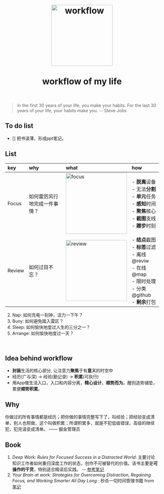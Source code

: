 <h1 align="center">
<br>
  <a href="?"><img src="https://i.imgur.com/vTc9CKV.jpg" alt="workflow" width=200"></a>
  <br>
    <br>
  workflow of my life
  <br><br>
</h1>

> In the first 30 years of your life, you make your habits. For the last 30 years of your life, your habits make you. -- Steve Jobs

## To do list 

- [] 把书读薄，形成ppt笔记。

## List 




|key|why|what|how| 
|:--|:--|:--|:--|
|Focus|如何雷厉风行地完成一件事情？|<img src="https://i.imgur.com/vRevCvY.png" alt="focus" width="200"/>|- **脱离**设备 <br> - 无法**分割** <br> - **单元**任务 <br> - **感知**时间 <br> - **聚焦**核心 <br> - **截图**支线 <br> - **踱步**时刻 <br>|
|Review|如何过目不忘？|<img src="https://i.imgur.com/zO2wUs2.png" alt="review" width="200"/>|- **结点**截图 <br> - **标签**过滤 <br> - 离线@reviw <br> - 在线@map <br> - 限时处理 <br> - 分类@github <br> - **剩余**打包 <br>|



2. Nap:   如何充电一刻钟，活力一下午？
3. Buoy:   如何避免踏入雷区？
4. Sleep:   如何愉快地度过人生的三分之一？
5. Arrange: 如何愉快地度过一天？

 
## Idea behind workflow 

* **封装**生活的核心部分, 让注意力**聚焦**于有**意义**的时空中
* 经历(广与深) -> 经验(勤记录) -> **积累**(可执行)
* 用App做生活入口，入口和内容分离，**精心设计**，**顺势而为**。醒则造势铺垫，累便**顺势积累**。

## Why


你做过的所有事情都是经历；把你做的事情完整写下了，叫经验；把经验变成清单，别人也照做，这个叫做积累；所谓积累多，就是不犯低级错误，高级的继续犯，犯完请变成清单。 —— 掘金管理员

## Book 

1. *Deep Work: Rules for Focused Success in a Distracted World*: 主要讨论知识工作者如何重归深度工作的状态，创作不可被替代的价值。该书主要是**可操作的干货**，特别适合精读后实践。 -- [参考笔记](https://book.douban.com/review/8788631/)
2. *Your Brain at work:  Strategies for Overcoming Distraction, Regaining Focus, and Working Smarter All Day Long* : 秒杀一切时间管理书籍 from [笔记](https://book.douban.com/review/3727808/)



